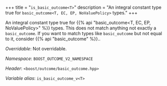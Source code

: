 +++
title = "`is_basic_outcome<T>`"
description = "An integral constant type true for `basic_outcome<T, EC, EP, NoValuePolicy>` types."
+++

An integral constant type true for {{% api "basic_outcome<T, EC, EP, NoValuePolicy>" %}} types. This does not match anything not exactly a `basic_outcome`. If you want to match types like `basic_outcome` but not equal to it, consider {{% api "basic_outcome<T>" %}}..

*Overridable*: Not overridable.

*Namespace*: `BOOST_OUTCOME_V2_NAMESPACE`

*Header*: `<boost/outcome/basic_outcome.hpp>`

*Variable alias*: `is_basic_outcome_v<T>`
